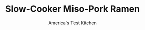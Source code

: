 ---
layout: ../../layouts/MarkdownPostLayout.astro
title: Slow-Cooker Miso-Pork Ramen
author: America's Test Kitchen
pubDate: 2023-03-15
description: "Truly great ramen isnt built on a powdered soup mix—its built on a deeply flavorful homemade broth. Enter the slow cooker."
image_url: https://res.cloudinary.com/hksqkdlah/image/upload/ar_1:1,c_fill,dpr_2.0,f_auto,fl_lossy.progressive.strip_profile,g_faces:auto,q_auto:low,w_344/SFS_PorkMisoRamen-151_em9zzs
tags: ["Main Courses","Japanese","Asian","Pasta","Pork","Slow Cooker","Soups"]
calories: 
protein: 
carbohydrates: 
fats: 
fiber: 
ingredients: ["8 cups, chicken broth","1/2 cup, white miso","4 ounces, shiitake mushrooms, stemmed and sliced thin","4 , scallions, white and green parts separated, green parts sliced thin on bias","6 , garlic cloves, smashed and peeled","1 (1½-inch) piece, ginger, peeled and sliced into ½-inch-thick rounds","1 (2½-pound), boneless pork butt roast, trimmed","1/2 teaspoon, pepper","1 (4-inch) square piece, kombu (optional)","6 (3-ounce) packages, ramen noodles, seasoning packets reserved for another use"]
serves: 6
time: "8 to 10 hours on low or 4 to 6 hours on high"
instructions: ["Whisk broth and miso together in slow cooker. Add mushrooms, scallion whites, garlic, and ginger. Sprinkle pork with pepper and transfer to slow cooker. Cover and cook until pork is tender and registers 195 degrees, 4 to 6 hours on high or 8 to 10 hours on low. Transfer pork to cutting board and let rest for 20 minutes.","Meanwhile, add kombu, if using, to broth mixture in slow cooker and cook, covered, on high for 10 minutes. Using slotted spoon, remove and discard scallion whites, garlic, ginger, and kombu, leaving mushrooms in slow cooker.","Bring 4 quarts water to boil in large Dutch oven. Add noodles and cook until tender but still chewy. Drain noodles and divide evenly among serving bowls. Slice pork in half lengthwise, then slice crosswise ¼ inch thick. Ladle broth into bowls. Serve ramen topped with 3 or 4 slices of pork and scallion greens."]
nutrition: undefined
notes: "You can substitute 1¾ pounds of fresh ramen noodles for the dried. This recipe makes more pork than needed, but cooking the full amount is essential to the broths flavor. Kombu can be found in well-stocked grocery stores, Asian markets, or online. We like to serve this soup with Soy-Marinated Eggs and Sichuan Chili Oil, but plain soft-cooked eggs and toasted sesame oil are great, too."
---